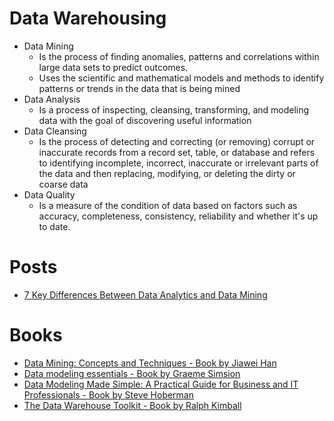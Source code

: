 # Data Warehousing

- Data Mining 
  - Is the process of finding anomalies, patterns and correlations within large data sets to predict outcomes. 
  - Uses the scientific and mathematical models and methods to identify patterns or trends in the data that is being mined
- Data Analysis
  - Is a process of inspecting, cleansing, transforming, and modeling data with the goal of discovering useful information 
- Data Cleansing
  - Is the process of detecting and correcting (or removing) corrupt or inaccurate records from a record set, table, or database and refers to identifying incomplete, incorrect, inaccurate or irrelevant parts of the data and then replacing, modifying, or deleting the dirty or coarse data
- Data Quality
  - Is a measure of the condition of data based on factors such as accuracy, completeness, consistency, reliability and whether it's up to date.

# Posts
- [7 Key Differences Between Data Analytics and Data Mining](https://www.codemotion.com/magazine/ai-ml/big-data/data-analytics-data-mining/)

# Books 
- [Data Mining: Concepts and Techniques - Book by Jiawei Han](https://g.co/kgs/MBVwJy)
- [Data modeling essentials - Book by Graeme Simsion](https://g.co/kgs/p1epUV)
- [Data Modeling Made Simple: A Practical Guide for Business and IT Professionals - Book by Steve Hoberman](https://g.co/kgs/iAi4Yc)
- [The Data Warehouse Toolkit - Book by Ralph Kimball](https://g.co/kgs/aA4R3o)
